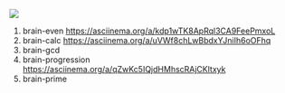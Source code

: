 <a href="https://codeclimate.com/github/zendzxc/python-project-lvl1-/maintainability"><img src="https://api.codeclimate.com/v1/badges/25d455968255ed832f80/maintainability" /></a>
1. brain-even https://asciinema.org/a/kdp1wTK8ApRql3CA9FeePmxoL
2. brain-calc https://asciinema.org/a/uVWf8chLwBbdxYJniIh6oOFhq
3. brain-gcd 
4. brain-progression https://asciinema.org/a/qZwKc5IQjdHMhscRAjCKltxyk
5. brain-prime